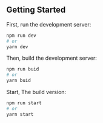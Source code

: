 ## Getting Started

First, run the development server:

```bash
npm run dev
# or
yarn dev
```
Then, build the development server:

```bash
npm run buid
# or
yarn buid
```

Start, The build version:

```bash
npm run start
# or
yarn start
```
